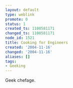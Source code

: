 ```yaml
---
layout: default
type: weblink
promote: 0
status: 1
created_ts: 1100581171
changed_ts: 1100581171
node_id: 1521
title: Cooking for Engineers
created: '2004-11-16'
changed: '2004-11-16'
aliases: []
tags:
- Geeking
---
```

Geek chefage.
